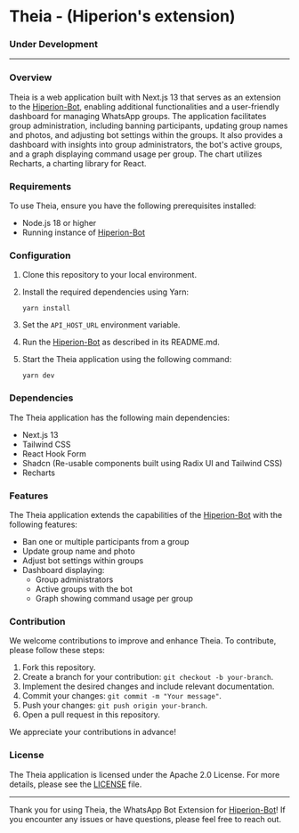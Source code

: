 # Theia - (Hiperion's extension)

### Under Development
---
### Overview

Theia is a web application built with Next.js 13 that serves as an extension to the [Hiperion-Bot](https://github.com/angelopedroso/Hiperion-Bot), enabling additional functionalities and a user-friendly dashboard for managing WhatsApp groups. The application facilitates group administration, including banning participants, updating group names and photos, and adjusting bot settings within the groups. It also provides a dashboard with insights into group administrators, the bot's active groups, and a graph displaying command usage per group. The chart utilizes Recharts, a charting library for React.

### Requirements

To use Theia, ensure you have the following prerequisites installed:

- Node.js 18 or higher
- Running instance of [Hiperion-Bot](https://github.com/angelopedroso/Hiperion-Bot)
### Configuration

1. Clone this repository to your local environment.
2. Install the required dependencies using Yarn:

   ```shell
   yarn install
   ```

3. Set the `API_HOST_URL` environment variable.

4. Run the [Hiperion-Bot](https://github.com/angelopedroso/Hiperion-Bot) as described in its README.md.

5. Start the Theia application using the following command:

   ```shell
   yarn dev
   ```

### Dependencies

The Theia application has the following main dependencies:

- Next.js 13
- Tailwind CSS
- React Hook Form
- Shadcn (Re-usable components built using Radix UI and Tailwind CSS)
- Recharts

### Features

The Theia application extends the capabilities of the [Hiperion-Bot](https://github.com/angelopedroso/Hiperion-Bot) with the following features:

- Ban one or multiple participants from a group
- Update group name and photo
- Adjust bot settings within groups
- Dashboard displaying:
  - Group administrators
  - Active groups with the bot
  - Graph showing command usage per group

### Contribution

We welcome contributions to improve and enhance Theia. To contribute, please follow these steps:

1. Fork this repository.
2. Create a branch for your contribution: `git checkout -b your-branch`.
3. Implement the desired changes and include relevant documentation.
4. Commit your changes: `git commit -m "Your message"`.
5. Push your changes: `git push origin your-branch`.
6. Open a pull request in this repository.

We appreciate your contributions in advance!

### License

The Theia application is licensed under the Apache 2.0 License. For more details, please see the [LICENSE](./LICENSE) file.

---

Thank you for using Theia, the WhatsApp Bot Extension for [Hiperion-Bot](https://github.com/angelopedroso/Hiperion-Bot)! If you encounter any issues or have questions, please feel free to reach out.
